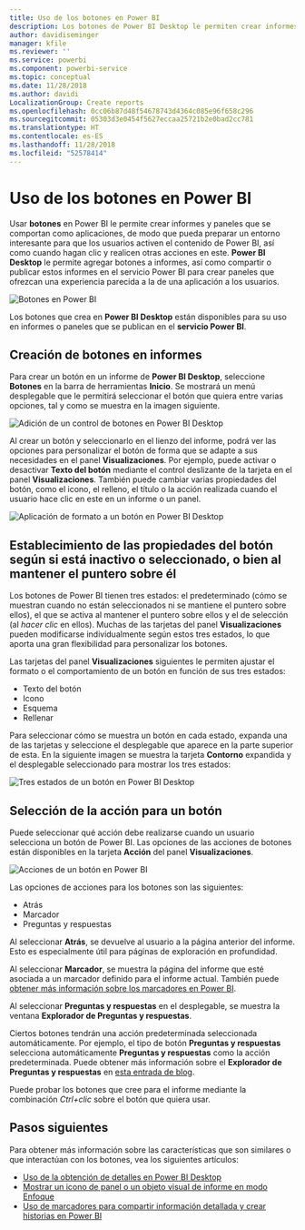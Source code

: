 ```yaml
---
title: Uso de los botones en Power BI
description: Los botones de Power BI Desktop le permiten crear informes y paneles que se comportan como aplicaciones y profundizan en la interacción con los usuarios
author: davidiseminger
manager: kfile
ms.reviewer: ''
ms.service: powerbi
ms.component: powerbi-service
ms.topic: conceptual
ms.date: 11/28/2018
ms.author: davidi
LocalizationGroup: Create reports
ms.openlocfilehash: 0cc06b87d48f54678743d4364c085e96f658c296
ms.sourcegitcommit: 05303d3e0454f5627eccaa25721b2e0bad2cc781
ms.translationtype: HT
ms.contentlocale: es-ES
ms.lasthandoff: 11/28/2018
ms.locfileid: "52578414"
---
```

# <a name="using-buttons-in-power-bi"></a>Uso de los botones en Power BI
Usar **botones** en Power BI le permite crear informes y paneles que se comportan como aplicaciones, de modo que pueda preparar un entorno interesante para que los usuarios activen el contenido de Power BI, así como cuando hagan clic y realicen otras acciones en este. **Power BI Desktop** le permite agregar botones a informes, así como compartir o publicar estos informes en el servicio Power BI para crear paneles que ofrezcan una experiencia parecida a la de una aplicación a los usuarios.

![Botones en Power BI](media/desktop-buttons/desktop-buttons_01.png)

Los botones que crea en **Power BI Desktop** están disponibles para su uso en informes o paneles que se publican en el **servicio Power BI**.

## <a name="creating-buttons-in-reports"></a>Creación de botones en informes
Para crear un botón en un informe de **Power BI Desktop**, seleccione **Botones** en la barra de herramientas **Inicio**. Se mostrará un menú desplegable que le permitirá seleccionar el botón que quiera entre varias opciones, tal y como se muestra en la imagen siguiente. 

![Adición de un control de botones en Power BI Desktop](media/desktop-buttons/desktop-buttons_02.png)

Al crear un botón y seleccionarlo en el lienzo del informe, podrá ver las opciones para personalizar el botón de forma que se adapte a sus necesidades en el panel **Visualizaciones**. Por ejemplo, puede activar o desactivar **Texto del botón** mediante el control deslizante de la tarjeta en el panel **Visualizaciones**. También puede cambiar varias propiedades del botón, como el icono, el relleno, el título o la acción realizada cuando el usuario hace clic en este en un informe o un panel.

![Aplicación de formato a un botón en Power BI Desktop](media/desktop-buttons/desktop-buttons_03.png)

## <a name="set-button-properties-when-idle-hovered-over-or-selected"></a>Establecimiento de las propiedades del botón según si está inactivo o seleccionado, o bien al mantener el puntero sobre él

Los botones de Power BI tienen tres estados: el predeterminado (cómo se muestran cuando no están seleccionados ni se mantiene el puntero sobre ellos), el que se activa al mantener el puntero sobre ellos y el de selección (al *hacer clic* en ellos). Muchas de las tarjetas del panel **Visualizaciones** pueden modificarse individualmente según estos tres estados, lo que aporta una gran flexibilidad para personalizar los botones.

Las tarjetas del panel **Visualizaciones** siguientes le permiten ajustar el formato o el comportamiento de un botón en función de sus tres estados:

* Texto del botón
* Icono
* Esquema
* Rellenar

Para seleccionar cómo se muestra un botón en cada estado, expanda una de las tarjetas y seleccione el desplegable que aparece en la parte superior de esta. En la siguiente imagen se muestra la tarjeta **Contorno** expandida y el desplegable seleccionado para mostrar los tres estados:

![Tres estados de un botón en Power BI Desktop](media/desktop-buttons/desktop-buttons_04.png)


## <a name="select-the-action-for-a-button"></a>Selección de la acción para un botón

Puede seleccionar qué acción debe realizarse cuando un usuario selecciona un botón de Power BI. Las opciones de las acciones de botones están disponibles en la tarjeta **Acción** del panel **Visualizaciones**.

![Acciones de un botón en Power BI](media/desktop-buttons/desktop-buttons_05.png)

Las opciones de acciones para los botones son las siguientes:

* Atrás
* Marcador
* Preguntas y respuestas

Al seleccionar **Atrás**, se devuelve al usuario a la página anterior del informe. Esto es especialmente útil para páginas de exploración en profundidad.

Al seleccionar **Marcador**, se muestra la página del informe que esté asociada a un marcador definido para el informe actual. También puede [obtener más información sobre los marcadores en Power BI](desktop-bookmarks.md). 

Al seleccionar **Preguntas y respuestas** en el desplegable, se muestra la ventana **Explorador de Preguntas y respuestas**. 

Ciertos botones tendrán una acción predeterminada seleccionada automáticamente. Por ejemplo, el tipo de botón **Preguntas y respuestas** selecciona automáticamente **Preguntas y respuestas** como la acción predeterminada. Puede obtener más información sobre el **Explorador de Preguntas y respuestas** en [esta entrada de blog](https://powerbi.microsoft.com/blog/power-bi-desktop-april-2018-feature-summary/#Q&AExplorer).

Puede probar los botones que cree para el informe mediante la combinación *Ctrl+clic* sobre el botón que quiera usar. 

## <a name="next-steps"></a>Pasos siguientes
Para obtener más información sobre las características que son similares o que interactúan con los botones, vea los siguientes artículos:

* [Uso de la obtención de detalles en Power BI Desktop](desktop-drillthrough.md)
* [Mostrar un icono de panel o un objeto visual de informe en modo Enfoque](consumer/end-user-focus.md)
* [Uso de marcadores para compartir información detallada y crear historias en Power BI](desktop-bookmarks.md)

